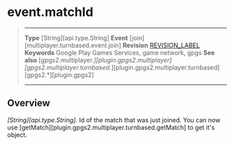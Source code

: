 # event.matchId

> --------------------- ------------------------------------------------------------------------------------------
> __Type__              [String][api.type.String]
> __Event__             [join][multiplayer.turnbased.event.join]
> __Revision__          [REVISION_LABEL](REVISION_URL)
> __Keywords__          Google Play Games Services, game network, gpgs
> __See also__          [gpgs2.multiplayer.*][plugin.gpgs2.multiplayer]
>                       [gpgs2.multiplayer.turnbased.*][plugin.gpgs2.multiplayer.turnbased]
>                       [gpgs2.*][plugin.gpgs2]
> --------------------- ------------------------------------------------------------------------------------------

## Overview

_[String][api.type.String]._ Id of the match that was just joined. You can now use [getMatch][plugin.gpgs2.multiplayer.turnbased.getMatch] to get it's object.